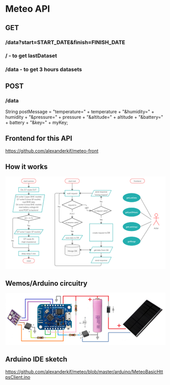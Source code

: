 # Meteo API
## GET
### /data?start=START_DATE&finish=FINISH_DATE
### / - to get lastDataset
### /data  - to get 3 hours datasets
## POST
### /data
String postMessage = "temperature=" + temperature + "&humidity=" + humidity + "&pressure=" + pressure + "&altitude=" + altitude + "&battery=" + battery + "&key=" + myKey;

## Frontend for this API
https://github.com/alexanderkif/meteo-front

## How it works
<img src="uml.png">

## Wemos/Arduino circuitry
<img src="scema4.png">

## Arduino IDE sketch
https://github.com/alexanderkif/meteo/blob/master/arduino/MeteoBasicHttpsClient.ino